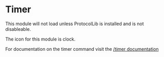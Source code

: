 Timer
=====

This module will not load unless ProtocolLib is installed and is not disableable. 

The icon for this module is clock.

For documentation on the timer command visit the [/timer documentation](TODO)